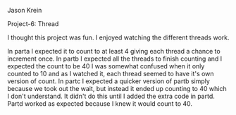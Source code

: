 Jason Krein

Project-6: Thread

I thought this project was fun. I enjoyed watching the different threads work.

In parta I expected it to count to at least 4 giving each thread a chance to increment once.
In partb I expected all the threads to finish counting and I expected the count to be 40
I was somewhat confused when it only counted to 10 and as I watched it, each thread
seemed to have it's own version of count.
In partc I expected a quicker version of partb simply because we took out the wait,
but instead it ended up counting to 40 which I don't understand. It didn't do this until I
added the extra code in partd. 
Partd worked as expected because I knew it would count to 40.
